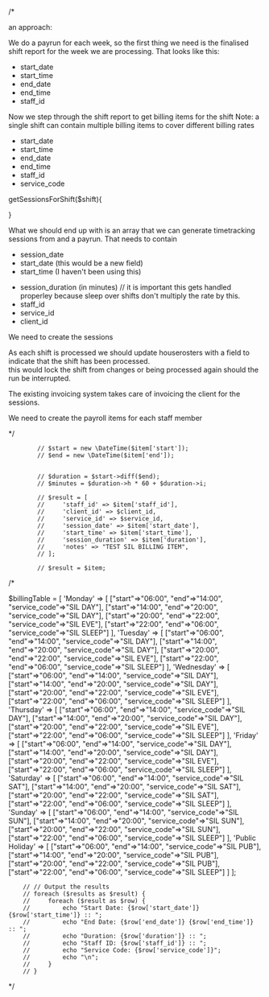 
/*

an approach:

We do a payrun for each week, so the first thing we need is the finalised shift report for the week we are processing.
That looks like this:
* start_date
* start_time
* end_date
* end_time
* staff_id


Now we step through the shift report to get billing items for the shift
Note: a single shift can contain multiple billing items to cover different billing rates
* start_date
* start_time
* end_date
* end_time
* staff_id
* service_code

getSessionsForShift($shift){

}


What we should end up with is an array that we can generate timetracking sessions from and a payrun.
That needs to contain
* session_date
* start_date (this would be a new field)
* start_time (I haven't been using this)
<!-- 
I don't think I need these fields because I can calculate them from start time and duration.
* end_date (this would be a new field)
* end_time (I haven't been using this) 
-->
* session_duration (in minutes) // it is important this gets handled properley because sleep over shifts don't multiply the rate by this.
* staff_id
* service_id
* client_id

We need to create the sessions

As each shift is processed we should update houserosters with a field to indicate that the shift has been processed.  
this would lock the shift from changes or being processed again should the run be interrupted.


The existing invoicing system takes care of invoicing the client for the sessions.

We need to create the payroll items for each staff member




*/



            // $start = new \DateTime($item['start']);
            // $end = new \DateTime($item['end']);


            // $duration = $start->diff($end);
            // $minutes = $duration->h * 60 + $duration->i;

            // $result = [
            //     'staff_id' => $item['staff_id'],
            //     'client_id' => $client_id,
            //     'service_id' => $service_id,
            //     'session_date' => $item['start_date'],
            //     'start_time' => $item['start_time'],
            //     'session_duration' => $item['duration'],
            //     'notes' => "TEST SIL BILLING ITEM",
            // ];

            // $result = $item;


/*

$billingTable = [
    'Monday' => [
      ["start"=>"06:00", "end"=>"14:00", "service_code"=>"SIL DAY"],
      ["start"=>"14:00", "end"=>"20:00", "service_code"=>"SIL DAY"],
      ["start"=>"20:00", "end"=>"22:00", "service_code"=>"SIL EVE"],
      ["start"=>"22:00", "end"=>"06:00", "service_code"=>"SIL SLEEP"]
    ],
    'Tuesday' => [
      ["start"=>"06:00", "end"=>"14:00", "service_code"=>"SIL DAY"],
      ["start"=>"14:00", "end"=>"20:00", "service_code"=>"SIL DAY"],
      ["start"=>"20:00", "end"=>"22:00", "service_code"=>"SIL EVE"],
      ["start"=>"22:00", "end"=>"06:00", "service_code"=>"SIL SLEEP"]
    ],
    'Wednesday' => [
      ["start"=>"06:00", "end"=>"14:00", "service_code"=>"SIL DAY"],
      ["start"=>"14:00", "end"=>"20:00", "service_code"=>"SIL DAY"],
      ["start"=>"20:00", "end"=>"22:00", "service_code"=>"SIL EVE"],
      ["start"=>"22:00", "end"=>"06:00", "service_code"=>"SIL SLEEP"]
    ],
    'Thursday' => [
      ["start"=>"06:00", "end"=>"14:00", "service_code"=>"SIL DAY"],
      ["start"=>"14:00", "end"=>"20:00", "service_code"=>"SIL DAY"],
      ["start"=>"20:00", "end"=>"22:00", "service_code"=>"SIL EVE"],
      ["start"=>"22:00", "end"=>"06:00", "service_code"=>"SIL SLEEP"]
    ],
    'Friday' => [
      ["start"=>"06:00", "end"=>"14:00", "service_code"=>"SIL DAY"],
      ["start"=>"14:00", "end"=>"20:00", "service_code"=>"SIL DAY"],
      ["start"=>"20:00", "end"=>"22:00", "service_code"=>"SIL EVE"],
      ["start"=>"22:00", "end"=>"06:00", "service_code"=>"SIL SLEEP"]
    ],
    'Saturday' => [
      ["start"=>"06:00", "end"=>"14:00", "service_code"=>"SIL SAT"],
      ["start"=>"14:00", "end"=>"20:00", "service_code"=>"SIL SAT"],
      ["start"=>"20:00", "end"=>"22:00", "service_code"=>"SIL SAT"],
      ["start"=>"22:00", "end"=>"06:00", "service_code"=>"SIL SLEEP"]
    ],
    'Sunday' => [
      ["start"=>"06:00", "end"=>"14:00", "service_code"=>"SIL SUN"],
      ["start"=>"14:00", "end"=>"20:00", "service_code"=>"SIL SUN"],
      ["start"=>"20:00", "end"=>"22:00", "service_code"=>"SIL SUN"],
      ["start"=>"22:00", "end"=>"06:00", "service_code"=>"SIL SLEEP"]
    ],
    'Public Holiday' => [
      ["start"=>"06:00", "end"=>"14:00", "service_code"=>"SIL PUB"],
      ["start"=>"14:00", "end"=>"20:00", "service_code"=>"SIL PUB"],
      ["start"=>"20:00", "end"=>"22:00", "service_code"=>"SIL PUB"],
      ["start"=>"22:00", "end"=>"06:00", "service_code"=>"SIL SLEEP"]
    ]
  ];





        // // Output the results
        // foreach ($results as $result) {
        //     foreach ($result as $row) {
        //         echo "Start Date: {$row['start_date']} {$row['start_time']} :: ";
        //         echo "End Date: {$row['end_date']} {$row['end_time']} :: ";
        //         echo "Duration: {$row['duration']} :: ";
        //         echo "Staff ID: {$row['staff_id']} :: ";
        //         echo "Service Code: {$row['service_code']}";
        //         echo "\n";
        //     }
        // }

  */